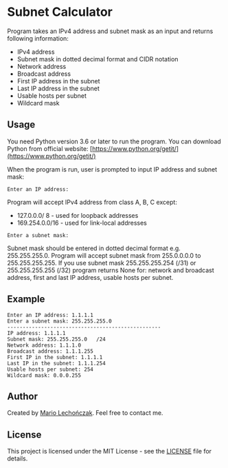 # Subnet Calculator 

Program takes an IPv4 address and subnet mask as an input and returns following information:
- IPv4 address
- Subnet mask in dotted decimal format and CIDR notation
- Network address
- Broadcast address
- First IP address in the subnet
- Last IP address in the subnet 
- Usable hosts per subnet
- Wildcard mask 

## Usage 
You need Python version 3.6 or later to run the program. 
You can download Python from official website: [https://www.python.org/getit/](https://www.python.org/getit/)

When the program is run, user is prompted to input IP address and subnet mask:
```
Enter an IP address:
```

Program will accept IPv4 address from class A, B, C except: 
- 127.0.0.0/ 8 - used for loopback addresses
- 169.254.0.0/16 - used for link-local addresses

```
Enter a subnet mask:
```
Subnet mask should be entered in dotted decimal format e.g. 255.255.255.0. Program will accept subnet mask from 255.0.0.0.0 to 255.255.255.255. 
If you use subnet mask 255.255.255.254 (/31) or 255.255.255.255 (/32) program returns None for: network and broadcast address, first and last IP address, usable hosts per subnet. 

## Example
```
Enter an IP address: 1.1.1.1
Enter a subnet mask: 255.255.255.0
--------------------------------------------------
IP address: 1.1.1.1
Subnet mask: 255.255.255.0   /24
Network address: 1.1.1.0
Broadcast address: 1.1.1.255
First IP in the subnet: 1.1.1.1
Last IP in the subnet: 1.1.1.254
Usable hosts per subnet: 254
Wildcard mask: 0.0.0.255
```
## Author
Created by [Mario Lechończak](https://github.com//mlechonczak). Feel free to contact me.

## License
This project is licensed under the MIT License - see the [LICENSE](LICENSE) file for details.
